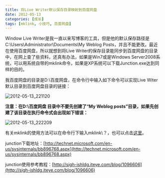 ```yaml
---
title: 将Live Writer默认保存目录映射到百度网盘
date: 2012-05-13
categories: [成长]
tags: [mklink, 小技巧, 百度网盘]
---
```


Window Live Writer是我一直以来写博客的工具，但是他的默认保存路径是C:\Users\Administrator\Documents\My Weblog Posts，并且不能更改。最近在使用百度网盘，所以就想到将Live Writer的保存目录能同步到百度网盘的目录中，在网上查了些资料，还真有办法，如果是Win7或是Windows Server2008系统，可以用系统自带的mklink命令，如果是XP系统可以下载Junction.exe达到同样的目的。

我百度网盘的目录是D:\百度网盘，在命令行中输入如下命令可以实现Live Witer默认目录到百度网盘目录的链接：

![2012-05-13_221120](https://cdn.jsdelivr.net/gh/oec2003/hblog-images/img/202201302121952.jpg)

**注意：在D:\百度网盘 目录中不要先创建了“My Weblog posts”目录，如果先创建了该目录在执行命令式会出现如下错误：**

![2012-05-13_222209](https://cdn.jsdelivr.net/gh/oec2003/hblog-images/img/202201302121630.jpg)

有关mklink的使用方法可以在命令行下输入mklink\？，也可以点击[这里](http://wenku.baidu.com/view/56453dcfda38376baf1fae2c.html)。

junction下载地址：[http://technet.microsoft.com/en-us/sysinternals/bb896768.aspx](http://technet.microsoft.com/en-us/sysinternals/bb896768.aspx)

junction使用参考教程：[http://sigh-ishldg.iteye.com/blog/1096606](http://sigh-ishldg.iteye.com/blog/1096606)

